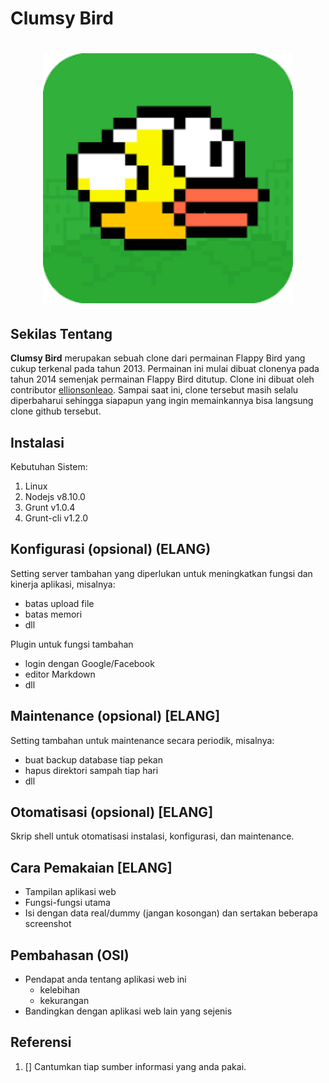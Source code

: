# Clumsy Bird
<h1 align="center"><img src="https://github.com/Osisuseso/Clumsy-Bird-Komdat-2020/blob/master/Images/flappy%20bird%20icon.png" width="400"></h1>

## Sekilas Tentang

**Clumsy Bird** merupakan sebuah clone dari permainan Flappy Bird yang cukup terkenal pada tahun 2013. Permainan ini mulai dibuat clonenya pada tahun 2014 semenjak permainan Flappy Bird ditutup. Clone ini dibuat oleh contributor [ellionsonleao](https://github.com/ellisonleao). Sampai saat ini, clone tersebut masih selalu diperbaharui sehingga siapapun yang ingin memainkannya bisa langsung clone github tersebut. 

## Instalasi
Kebutuhan Sistem:
1. Linux
2. Nodejs v8.10.0
3. Grunt v1.0.4
4. Grunt-cli v1.2.0

## Konfigurasi (opsional) (ELANG)

Setting server tambahan yang diperlukan untuk meningkatkan fungsi dan kinerja aplikasi, misalnya:
- batas upload file
- batas memori
- dll

Plugin untuk fungsi tambahan
- login dengan Google/Facebook
- editor Markdown
- dll


##  Maintenance (opsional) [ELANG]

Setting tambahan untuk maintenance secara periodik, misalnya:
- buat backup database tiap pekan
- hapus direktori sampah tiap hari
- dll


## Otomatisasi (opsional) [ELANG]

Skrip shell untuk otomatisasi instalasi, konfigurasi, dan maintenance.


## Cara Pemakaian [ELANG]

- Tampilan aplikasi web
- Fungsi-fungsi utama
- Isi dengan data real/dummy (jangan kosongan) dan sertakan beberapa screenshot


## Pembahasan (OSI)

- Pendapat anda tentang aplikasi web ini
    - kelebihan
    - kekurangan
- Bandingkan dengan aplikasi web lain yang sejenis


## Referensi
1. []
Cantumkan tiap sumber informasi yang anda pakai.
